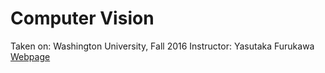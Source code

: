 # Computer Vision
Taken on: Washington University, Fall 2016
Instructor: Yasutaka Furukawa
[Webpage](http://www.cse.wustl.edu/~furukawa/cse559a/2016_fall/projects.html)
